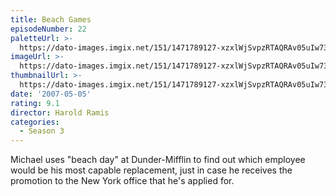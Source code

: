 ```yaml
---
title: Beach Games
episodeNumber: 22
paletteUrl: >-
  https://dato-images.imgix.net/151/1471789127-xzxlWjSvpzRTAQRAv05uIw73nKF.jpg?auto=enhance&ch=DPR%2CWidth&palette=json
imageUrl: >-
  https://dato-images.imgix.net/151/1471789127-xzxlWjSvpzRTAQRAv05uIw73nKF.jpg?auto=compress%2Cformat&ch=DPR%2CWidth&w=500
thumbnailUrl: >-
  https://dato-images.imgix.net/151/1471789127-xzxlWjSvpzRTAQRAv05uIw73nKF.jpg?auto=enhance&ch=DPR%2CWidth&fit=crop&fm=jpg&h=280&w=500
date: '2007-05-05'
rating: 9.1
director: Harold Ramis
categories:
  - Season 3
---
```


Michael uses "beach day" at Dunder-Mifflin to find out which employee would be his most capable replacement, just in case he receives the promotion to the New York office that he's applied for.